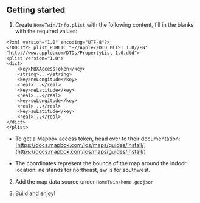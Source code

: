 ## Getting started

1. Create `HomeTwin/Info.plist` with the following content, fill in the blanks with the required values:
```
<?xml version="1.0" encoding="UTF-8"?>
<!DOCTYPE plist PUBLIC "-//Apple//DTD PLIST 1.0//EN" "http://www.apple.com/DTDs/PropertyList-1.0.dtd">
<plist version="1.0">
<dict>
	<key>MBXAccessToken</key>
	<string>...</string>
	<key>neLongitude</key>
	<real>...</real>
	<key>neLatitude</key>
	<real>...</real>
	<key>swLongitude</key>
	<real>...</real>
	<key>swLatitude</key>
	<real>...</real>
</dict>
</plist>

```

- To get a Mapbox access token, head over to their documentation:
[https://docs.mapbox.com/ios/maps/guides/install/](https://docs.mapbox.com/ios/maps/guides/install/)

- The coordinates represent the bounds of the map around the indoor location: ne stands for northeast, sw is for southwest.

2. Add the map data source under `HomeTwin/home.geojson`

3. Build and enjoy!
